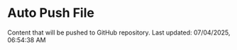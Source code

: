 # Auto Push File

Content that will be pushed to GitHub repository.
Last updated: 07/04/2025, 06:54:38 AM